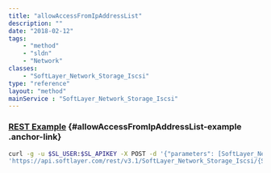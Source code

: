 ```yaml
---
title: "allowAccessFromIpAddressList"
description: ""
date: "2018-02-12"
tags:
    - "method"
    - "sldn"
    - "Network"
classes:
    - "SoftLayer_Network_Storage_Iscsi"
type: "reference"
layout: "method"
mainService : "SoftLayer_Network_Storage_Iscsi"
---
```


### [REST Example](#allowAccessFromIpAddressList-example) <a href="/article/rest/"><i class="fas fa-question"></i></a> {#allowAccessFromIpAddressList-example .anchor-link} 
```bash
curl -g -u $SL_USER:$SL_APIKEY -X POST -d '{"parameters": [SoftLayer_Network_Subnet_IpAddress]}' \
'https://api.softlayer.com/rest/v3.1/SoftLayer_Network_Storage_Iscsi/{SoftLayer_Network_Storage_IscsiID}/allowAccessFromIpAddressList'
```
